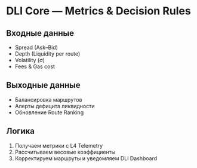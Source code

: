 # DLI Core — Metrics & Decision Rules

## Входные данные
- Spread (Ask–Bid)
- Depth (Liquidity per route)
- Volatility (σ)
- Fees & Gas cost

## Выходные данные
- Балансировка маршрутов
- Алерты дефицита ликвидности
- Обновление Route Ranking

## Логика
1. Получаем метрики с L4 Telemetry
2. Рассчитываем весовые коэффициенты
3. Корректируем маршруты и уведомляем DLI Dashboard
